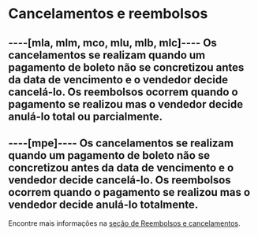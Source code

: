 # Cancelamentos e reembolsos

----[mla, mlm, mco, mlu, mlb, mlc]----
Os cancelamentos se realizam quando um pagamento de boleto não se concretizou antes da data de vencimento e o vendedor decide cancelá-lo. Os reembolsos ocorrem quando o pagamento se realizou mas o vendedor decide anulá-lo total ou parcialmente.
------------

----[mpe]----
Os cancelamentos se realizam quando um pagamento de boleto não se concretizou antes da data de vencimento e o vendedor decide cancelá-lo. Os reembolsos ocorrem quando o pagamento se realizou mas o vendedor decide anulá-lo totalmente.
------------

Encontre mais informações na [seção de Reembolsos e cancelamentos](https://www.mercadopago[FAKER][URL][DOMAIN]/developers/pt/guides/additional-content/account/cancellations-and-refunds).

